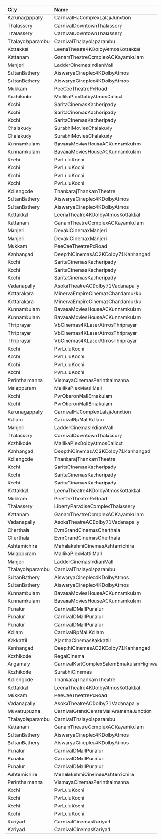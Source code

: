 | City             | Name                                     |  Time | Type             | Price | Capacity | Booked |
| :--------------- | :--------------------------------------- | ----: | :--------------- | ----: | -------: | -----: |
| Karunagappally   | CarnivalHJComplexLalajiJunction          | 10:00 | ClassicOffline   |  100₹ |      194 |     99 |
| Thalassery       | CarnivalDowntownThalassery               | 10:00 | ExecutiveOffline |  110₹ |      135 |     69 |
| Thalassery       | CarnivalDowntownThalassery               | 10:00 | GoldOffline      |  180₹ |        8 |      6 |
| Thalayolaparambu | CarnivalThalayolaparambu                 | 10:30 | Gold             |  110₹ |      144 |     92 |
| Kottakkal        | LeenaTheatre4KDolbyAtmosKottakkal        | 11:00 | Executive        |  110₹ |      186 |     92 |
| Kattanam         | GanamTheatreComplexACKayamkulam          | 11:00 | FirstClass       |  110₹ |      129 |     99 |
| Manjeri          | LadderCinemasIndianMall                  | 11:00 | Executive        |  150₹ |       74 |     36 |
| SultanBathery    | AiswaryaCineplex4KDolbyAtmos             | 11:15 | SofaSeat         |  170₹ |       16 |      7 |
| SultanBathery    | AiswaryaCineplex4KDolbyAtmos             | 11:15 | GoldClass        |  110₹ |      147 |     72 |
| Mukkam           | PeeCeeTheatrePcRoad                      | 11:30 | FirstClass       |  110₹ |       70 |      8 |
| Kozhikode        | MallikaPlexDolbyAtmosCalicut             | 11:30 | Executive        |  140₹ |      192 |    102 |
| Kochi            | SaritaCinemasKacheripady                 | 12:00 | Saphire          |  150₹ |       42 |     42 |
| Kochi            | SaritaCinemasKacheripady                 | 12:00 | EmeraldCircle    |  150₹ |      370 |    342 |
| Kochi            | SaritaCinemasKacheripady                 | 12:00 | Ruby             |  150₹ |      821 |    821 |
| Chalakudy        | SurabhiMoviesChalakudy                   | 12:00 | Box              |  139₹ |       20 |     20 |
| Chalakudy        | SurabhiMoviesChalakudy                   | 12:00 | Gold             |  129₹ |      295 |    166 |
| Kunnamkulam      | BavanaMoviesHouseACKunnamkulam           | 12:00 | LuxuryClass      |  220₹ |       13 |      6 |
| Kunnamkulam      | BavanaMoviesHouseACKunnamkulam           | 12:00 | PlatinumCircle   |  130₹ |      159 |     72 |
| Kochi            | PvrLuluKochi                             | 13:05 | Classic          |  140₹ |       54 |     30 |
| Kochi            | PvrLuluKochi                             | 13:05 | ClassicPlus      |  160₹ |      108 |     85 |
| Kochi            | PvrLuluKochi                             | 13:05 | Prime            |  190₹ |      125 |     82 |
| Kochi            | PvrLuluKochi                             | 13:05 | Recliner         |  350₹ |       14 |     10 |
| Kollengode       | ThankarajThankamTheatre                  | 13:45 | FirstClass       |  100₹ |      142 |     72 |
| SultanBathery    | AiswaryaCineplex4KDolbyAtmos             | 14:00 | SofaSeat         |  170₹ |       16 |      7 |
| SultanBathery    | AiswaryaCineplex4KDolbyAtmos             | 14:00 | GoldClass        |  110₹ |      147 |     72 |
| Kottakkal        | LeenaTheatre4KDolbyAtmosKottakkal        | 14:30 | Executive        |  110₹ |      186 |     92 |
| Kattanam         | GanamTheatreComplexACKayamkulam          | 14:30 | FirstClass       |  110₹ |      129 |    103 |
| Manjeri          | DevakiCinemaxManjeri                     | 14:30 | Balcony          |  150₹ |      108 |     51 |
| Manjeri          | DevakiCinemaxManjeri                     | 14:30 | FirstClass       |  100₹ |      271 |    128 |
| Mukkam           | PeeCeeTheatrePcRoad                      | 14:45 | FirstClass       |  110₹ |       70 |     10 |
| Kanhangad        | DeepthiCinemasAC2KDolby71Kanhangad       | 14:45 | GoldClass        |  130₹ |      143 |     82 |
| Kochi            | SaritaCinemasKacheripady                 | 15:00 | Saphire          |  150₹ |       42 |     42 |
| Kochi            | SaritaCinemasKacheripady                 | 15:00 | EmeraldCircle    |  150₹ |      370 |    342 |
| Kochi            | SaritaCinemasKacheripady                 | 15:00 | Ruby             |  150₹ |      821 |    821 |
| Vadanapally      | AsokaTheatreACDolby71Vadanapally         | 15:00 | GoldCircle       |  110₹ |      480 |    336 |
| Kottarakara      | MinervaEmpireCinemazChandamukku          | 15:00 | Executive        |  200₹ |       13 |      1 |
| Kottarakara      | MinervaEmpireCinemazChandamukku          | 15:00 | Diamond          |  140₹ |      210 |    113 |
| Kunnamkulam      | BavanaMoviesHouseACKunnamkulam           | 15:00 | LuxuryClass      |  220₹ |       13 |      6 |
| Kunnamkulam      | BavanaMoviesHouseACKunnamkulam           | 15:00 | PlatinumCircle   |  130₹ |      159 |     75 |
| Thriprayar       | VbCinemas4KLaserAtmosThriprayar          | 15:30 | Recliner         |  300₹ |        8 |      4 |
| Thriprayar       | VbCinemas4KLaserAtmosThriprayar          | 15:30 | Royal            |  100₹ |      132 |     66 |
| Thriprayar       | VbCinemas4KLaserAtmosThriprayar          | 15:30 | Club             |  100₹ |       39 |     19 |
| Kochi            | PvrLuluKochi                             | 15:50 | Classic          |  140₹ |       54 |     27 |
| Kochi            | PvrLuluKochi                             | 15:50 | ClassicPlus      |  160₹ |      108 |     65 |
| Kochi            | PvrLuluKochi                             | 15:50 | Prime            |  190₹ |      125 |    100 |
| Kochi            | PvrLuluKochi                             | 15:50 | Recliner         |  350₹ |       14 |     11 |
| Perinthalmanna   | VismayaCinemasPerinthalmanna             | 16:00 | Platinum         |  100₹ |      111 |     88 |
| Malappuram       | MallikaPlexMattilMall                    | 16:00 | Executive        |  140₹ |       50 |     17 |
| Kochi            | PvrOberonMallErnakulam                   | 16:10 | Classic          |  140₹ |       36 |     19 |
| Kochi            | PvrOberonMallErnakulam                   | 16:10 | ClassicPlus      |  170₹ |       81 |     60 |
| Karunagappally   | CarnivalHJComplexLalajiJunction          | 16:30 | ClassicOffline   |  100₹ |      194 |    131 |
| Kollam           | CarnivalRpMallKollam                     | 16:30 | PremiumOffline   |  150₹ |      108 |     62 |
| Manjeri          | LadderCinemasIndianMall                  | 16:30 | Executive        |  150₹ |       74 |     36 |
| Thalassery       | CarnivalDowntownThalassery               | 16:45 | ExecutiveOffline |  160₹ |      136 |     89 |
| Kozhikode        | MallikaPlexDolbyAtmosCalicut             | 17:00 | Executive        |  140₹ |      192 |     99 |
| Kanhangad        | DeepthiCinemasAC2KDolby71Kanhangad       | 17:15 | GoldClass        |  130₹ |      143 |     72 |
| Kollengode       | ThankarajThankamTheatre                  | 17:45 | FirstClass       |  100₹ |      142 |     72 |
| Kochi            | SaritaCinemasKacheripady                 | 18:00 | Saphire          |  150₹ |       42 |     42 |
| Kochi            | SaritaCinemasKacheripady                 | 18:00 | EmeraldCircle    |  150₹ |      370 |    342 |
| Kochi            | SaritaCinemasKacheripady                 | 18:00 | Ruby             |  150₹ |      821 |    821 |
| Kottakkal        | LeenaTheatre4KDolbyAtmosKottakkal        | 18:00 | Executive        |  110₹ |      186 |     92 |
| Mukkam           | PeeCeeTheatrePcRoad                      | 18:00 | FirstClass       |  110₹ |       70 |      8 |
| Thalassery       | LibertyParadiseComplexThalassery         | 18:09 | Suite            |  125₹ |      324 |    267 |
| Kattanam         | GanamTheatreComplexACKayamkulam          | 18:15 | FirstClass       |  110₹ |      129 |     97 |
| Vadanapally      | AsokaTheatreACDolby71Vadanapally         | 18:15 | GoldCircle       |  110₹ |      480 |    336 |
| Cherthala        | EvmGrandCinemasCherthala                 | 18:15 | Platinum         |  160₹ |       18 |     18 |
| Cherthala        | EvmGrandCinemasCherthala                 | 18:15 | Gold             |  130₹ |      185 |    124 |
| Ashtamichira     | MahalakshmiCinemasAshtamichira           | 18:30 | GreenCircle      |  120₹ |      106 |     54 |
| Malappuram       | MallikaPlexMattilMall                    | 18:30 | Executive        |  140₹ |       50 |     19 |
| Manjeri          | LadderCinemasIndianMall                  | 18:45 | Executive        |  150₹ |       74 |     45 |
| Thalayolaparambu | CarnivalThalayolaparambu                 | 19:00 | Gold             |  110₹ |      144 |     82 |
| SultanBathery    | AiswaryaCineplex4KDolbyAtmos             | 19:00 | SofaSeat         |  170₹ |       16 |      7 |
| SultanBathery    | AiswaryaCineplex4KDolbyAtmos             | 19:00 | GoldClass        |  110₹ |      147 |     76 |
| Kunnamkulam      | BavanaMoviesHouseACKunnamkulam           | 19:00 | LuxuryClass      |  220₹ |       13 |      6 |
| Kunnamkulam      | BavanaMoviesHouseACKunnamkulam           | 19:00 | PlatinumCircle   |  130₹ |      159 |     72 |
| Punalur          | CarnivalDMallPunalur                     | 19:15 | Silver           |  130₹ |       77 |      0 |
| Punalur          | CarnivalDMallPunalur                     | 19:15 | Gold             |  160₹ |        6 |      0 |
| Punalur          | CarnivalDMallPunalur                     | 19:15 | Platinum         |  200₹ |        5 |      0 |
| Kollam           | CarnivalRpMallKollam                     | 19:30 | PremiumOffline   |  150₹ |       96 |     61 |
| Kakkattil        | AjanthaCinemasKakkattil                  | 19:30 | Executive        |  110₹ |      199 |    100 |
| Kanhangad        | DeepthiCinemasAC2KDolby71Kanhangad       | 20:00 | GoldClass        |  130₹ |      143 |     72 |
| Kozhikode        | RegalCinema                              | 20:00 | FirstClassSc1    |  200₹ |       47 |      9 |
| Angamaly         | CarnivalKsrtComplexSalemErnakulamHighway | 20:10 | GoldOffline      |  150₹ |      202 |    127 |
| Kozhikode        | SurabhiCinemas                           | 20:15 | RedRuby          |  180₹ |       50 |     10 |
| Kollengode       | ThankarajThankamTheatre                  | 20:45 | FirstClass       |  100₹ |      142 |     72 |
| Kottakkal        | LeenaTheatre4KDolbyAtmosKottakkal        | 21:00 | Executive        |  110₹ |      186 |     92 |
| Mukkam           | PeeCeeTheatrePcRoad                      | 21:15 | FirstClass       |  110₹ |       70 |      8 |
| Vadanapally      | AsokaTheatreACDolby71Vadanapally         | 21:15 | GoldCircle       |  110₹ |      480 |    336 |
| Muvattupuzha     | CarnivalGrandCentreMallAramanaJunction   | 21:30 | ExecutiveOffline |  150₹ |       96 |     48 |
| Thalayolaparambu | CarnivalThalayolaparambu                 | 21:30 | Gold             |  110₹ |      144 |    144 |
| Kattanam         | GanamTheatreComplexACKayamkulam          | 21:30 | FirstClass       |  110₹ |      129 |     97 |
| SultanBathery    | AiswaryaCineplex4KDolbyAtmos             | 21:30 | SofaSeat         |  170₹ |       16 |      9 |
| SultanBathery    | AiswaryaCineplex4KDolbyAtmos             | 21:30 | GoldClass        |  110₹ |      147 |     72 |
| Punalur          | CarnivalDMallPunalur                     | 21:35 | Silver           |  130₹ |       77 |      0 |
| Punalur          | CarnivalDMallPunalur                     | 21:35 | Gold             |  160₹ |        6 |      0 |
| Punalur          | CarnivalDMallPunalur                     | 21:35 | Platinum         |  200₹ |        5 |      0 |
| Ashtamichira     | MahalakshmiCinemasAshtamichira           | 21:45 | GreenCircle      |  120₹ |      106 |     54 |
| Perinthalmanna   | VismayaCinemasPerinthalmanna             | 22:00 | Platinum         |  100₹ |      111 |     72 |
| Kochi            | PvrLuluKochi                             | 22:10 | Classic          |  140₹ |       54 |     27 |
| Kochi            | PvrLuluKochi                             | 22:10 | ClassicPlus      |  160₹ |      108 |     71 |
| Kochi            | PvrLuluKochi                             | 22:10 | Prime            |  190₹ |      125 |     93 |
| Kochi            | PvrLuluKochi                             | 22:10 | Recliner         |  350₹ |       14 |     14 |
| Kariyad          | CarnivalCinemasKariyad                   | 22:30 | ExecutiveOffline |  140₹ |       96 |     53 |
| Kariyad          | CarnivalCinemasKariyad                   | 22:30 | GoldLounge       |  270₹ |       32 |     24 |